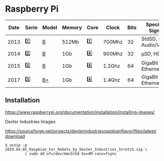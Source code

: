 # Raspberry Pi

| Date | Serie   | Model                                                                              | Memory | Core | Clock | Bits | Specific Signs    | Power Supply | Videos                                       |
|------|---------|------------------------------------------------------------------------------------|--------|------|-------|------|-------------------|--------------|----------------------------------------------|
| 2013 | :one:   | [B](https://raspberry-projects.com/pi/category/pi-hardware/raspberry-pi-model-b)  | 512Mb  | :one: | 700Mhz |  32 | StdSD, RCA Audio/Video | 1A       | [:tv:](https://www.youtube.com/watch?v=U7Dj7R8bu4k)       |
| 2014 | [:two:](https://www.raspberrypi.org/products/raspberry-pi-2-model-b/)   | [B](https://raspberry-projects.com/pi/category/pi-hardware/raspberry-pi-2-model-b)| 1Gb  | :four: | 900Mhz | 32 |  μSD, HDMI  | 1A       | [:tv:](https://www.youtube.com/watch?v=jmPgdcec53s)       |
| 2015 | [:three:](https://www.raspberrypi.org/products/raspberry-pi-3-model-b/)  | [B](https://raspberry-projects.com/pi/category/pi-hardware/raspberry-pi-3-model-b)| 1Gb  | :four: | 1.2Ghz | 64 | GigaBit Ethernet |2.1A       | [:tv:](https://www.youtube.com/watch?v=T_WlF9I5EGw)       |
| 2017 | [:three:](https://www.raspberrypi.org/products/raspberry-pi-3-model-b-plus/) | [B+](https://raspberry-projects.com/pi/category/pi-hardware/raspberry-pi-3-model-b-pi-hardware)| 1Gb  | :four: | 1.4Ghz | 64 | GigaBit Ethernet |2.5A       | [:tv:](https://www.youtube.com/watch?v=izceGfkUtZU)       |


## Installation 

https://www.raspberrypi.org/documentation/installation/installing-images/

Dexter Industries Images

https://sourceforge.net/projects/dexterindustriesraspbianflavor/files/latest/download


```
$ unzip -p 2019.04.05_Raspbian_For_Robots_by_Dexter_Industries_Stretch.zip \
         | sudo dd of=/dev/mmcblk0 bs=4M conv=fsync
```

